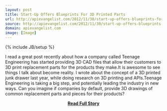 ```yaml
---
layout: post
title: Start-Up Offers Blueprints For 3D Printed Parts
url: http://apievangelist.com/2012/11/30/start-up-offers-blueprints-for-3d-printed-parts/
source: http://apievangelist.com/2012/11/30/start-up-offers-blueprints-for-3d-printed-parts/
domain: apievangelist.com
image: [Image]
---
```

{% include JB/setup %}<p>I read a great post recently about how a company called Teenage Engineering has started providing 3D CAD files that allow their customers to 3D print replacement parts for the products they make.It is awesome to see things I talk about become reality.&nbsp;I wrote about the concept of a 3D printed junk drawer last year, while doing research on 3D printing and APIs.Teenage Engineering is taking a big step, and potentially leading the industry in new ways.&nbsp;Can you imagine if companies by default, provide 3D drawings of common replacement parts and pieces for their products?</p>
<center><p><a href="http://apievangelist.com/2012/11/30/start-up-offers-blueprints-for-3d-printed-parts/" style='padding:25px; font-sze:18px; font-weight: bold;'>Read Full Story</a></p></center>
